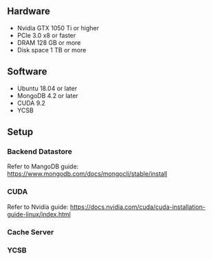 ## Hardware
- Nvidia GTX 1050 Ti or higher
- PCIe 3.0 x8 or faster
- DRAM 128 GB or more
- Disk space 1 TB or more
## Software
- Ubuntu 18.04 or later
- MongoDB 4.2 or later
- CUDA 9.2 
- YCSB

## Setup
### Backend Datastore
Refer to MangoDB guide: https://www.mongodb.com/docs/mongocli/stable/install

### CUDA
Refer to Nvidia guide: https://docs.nvidia.com/cuda/cuda-installation-guide-linux/index.html

### Cache Server

### YCSB
